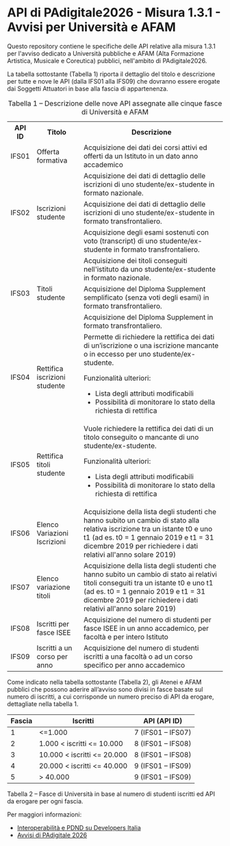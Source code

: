 # API di PAdigitale2026 - Misura 1.3.1 - Avvisi per Università e AFAM

Questo repository contiene le specifiche delle API relative alla misura 1.3.1 per l'avviso dedicato a Università pubbliche e AFAM (Alta Formazione Artistica, Musicale e Coreutica) pubblici, nell'ambito di PAdigitale2026. 

La tabella sottostante (Tabella 1) riporta il dettaglio del titolo e descrizione per tutte e nove le API (dalla IFS01 alla IFS09) che dovranno essere erogate dai Soggetti Attuatori in base alla fascia di appartenenza. 

<table>
       <caption>Tabella 1 – Descrizione delle nove API assegnate alle cinque fasce di Università e AFAM</caption>

  <th>API ID</th><th>Titolo</th><th>Descrizione</th>
  <tr>
    <td>IFS01</td><td>Offerta formativa</td><td>Acquisizione dei dati dei corsi attivi ed offerti da un Istituto in un dato anno accademico</td>
  </tr>
  <tr>
    <td rowspan=3>IFS02</td>
    <td rowspan=3>Iscrizioni studente</td>
    <td>Acquisizione dei dati di dettaglio delle iscrizioni di uno studente/ex-studente in formato nazionale.</td>
    <tr>
    <td>Acquisizione dei dati di dettaglio delle iscrizioni di uno studente/ex-studente in formato transfrontaliero. </td>
    </tr>
  <tr>
    <td>Acquisizione degli esami sostenuti con voto (transcript) di uno studente/ex-studente in formato transfrontaliero. </td>
  </tr>
  </tr>
    <tr>
    <td rowspan=3>IFS03</td>
    <td rowspan=3>Titoli studente</td>
    <td>Acquisizione dei titoli conseguiti nell'istituto da uno studente/ex-studente in formato nazionale.</td>
    <tr>
    <td>Acquisizione del Diploma Supplement semplificato (senza voti degli esami) in formato transfrontaliero.</td>
    </tr>
  <tr>
    <td>Acquisizione del Diploma Supplement in formato transfrontaliero.</td>
  </tr>
  </tr>
  <tr>
    <td>IFS04</td>
    <td>Rettifica iscrizioni studente</td>
    <td>Permette di richiedere la rettifica dei dati di un’iscrizione o una iscrizione mancante o in eccesso per uno studente/ex-studente.  

Funzionalità ulteriori: 
<ul>
  <li>Lista degli attributi modificabili</li>
  <li>Possibilità di monitorare lo stato della richiesta di rettifica</li>
</ul>
</td>
  </tr>
    <tr>
    <td>IFS05</td>
    <td>Rettifica titoli studente</td>
    <td>Vuole richiedere la rettifica dei dati di un titolo conseguito o mancante di uno studente/ex-studente.  

Funzionalità ulteriori: 
<ul>
  <li>Lista degli attributi modificabili</li>
  <li>Possibilità di monitorare lo stato della richiesta di rettifica</li>
</ul>
</td>
  </tr>
<tr>
  <td>IFS06</td>
  <td>Elenco Variazioni Iscrizioni</td>
  <td>Acquisizione della lista degli studenti che hanno subito un cambio di stato alla relativa iscrizione tra un istante t0 e uno t1 (ad es. t0 = 1 gennaio 2019 e t1 = 31 dicembre 2019 per richiedere i dati relativi all'anno solare 2019)</td>
</tr> 
<tr>
  <td>IFS07</td>
  <td>Elenco variazione titoli</td>
  <td>Acquisizione della lista degli studenti che hanno subito un cambio di stato ai relativi titoli conseguiti tra un istante t0 e uno t1 (ad es. t0 = 1 gennaio 2019 e t1 = 31 dicembre 2019 per richiedere i dati relativi all'anno solare 2019)</td>
</tr>
<tr>
  <td>IFS08</td>
  <td>Iscritti per fasce ISEE</td>
  <td>Acquisizione del numero di studenti per fasce ISEE in un anno accademico, per facoltà e per intero Istituto</td>
</tr>
<tr>
  <td>IFS09</td>
  <td>Iscritti a un corso per anno</td>
  <td>Acquisizione del numero di studenti iscritti a una facoltà o ad un corso specifico per anno accademico</td>
</tr>
</table>


Come indicato nella tabella sottostante (Tabella 2), gli Atenei e AFAM pubblici che possono aderire all’avviso sono divisi in fasce basate sul numero di iscritti, a cui corrisponde un numero preciso di API da erogare, dettagliate nella tabella 1. 

 
| Fascia | Iscritti | API (API ID) |
|--------|----------|--------------|
|1       |  <=1.000 | 7 (IFS01 – IFS07) |
|2       | 1.000 < iscritti <= 10.000 |8 (IFS01 – IFS08) |
|3       | 10.000 < iscritti <= 20.000 |8 (IFS01 – IFS08) |
|4       | 20.000 < iscritti <= 40.000 |9 (IFS01 – IFS09) |
|5       |> 40.000 | 9 (IFS01 – IFS09) |

Tabella 2 – Fasce di Università in base al numero di studenti iscritti ed API da erogare per ogni fascia. 


Per maggiori informazioni:
* [Interoperabilità e PDND su Developers Italia](https://developers.italia.it/it/interoperabilita/)
* [Avvisi di PAdigitale 2026](https://areariservata.padigitale2026.gov.it/Pa_digitale2026_avvisi)
